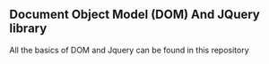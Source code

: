 ## Document Object Model (DOM) And JQuery library

All the basics of DOM and Jquery can be found in this repository
